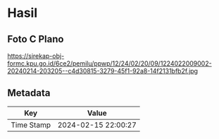 # Hasil

## Foto C Plano

https://sirekap-obj-formc.kpu.go.id/6ce2/pemilu/ppwp/12/24/02/20/09/1224022009002-20240214-203205--c4d30815-3279-45f1-92a8-14f2131bfb2f.jpg


## Metadata

| Key        | Value               |
| ---------- | ------------------- |
| Time Stamp | 2024-02-15 22:00:27 |



